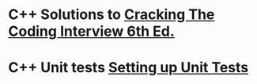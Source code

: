 # C++ Solutions to [Cracking The Coding Interview 6th Ed.](https://www.crackingthecodinginterview.com/solutions.html)

# C++ Unit tests [Setting up Unit Tests](https://www.youtube.com/watch?v=w2CzYK5ZJys&ab_channel=JetBrains)

